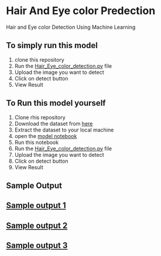 # Hair And Eye color Predection

Hair and Eye color Detection Using Machine Learning 

## To simply run this model

1. clone this repository 
2. Run the [Hair_Eye_color_detection.py](https://github.com/AyushMalaye/Hair_And_Eye_Color_Predection-/blob/main/Hair_Eye_color_detection.py) file
3. Upload the image you want to detect 
4. Click on detect button
5. View Result

## To Run this model yourself
1. Clone rhis repository 
2. Download the dataset from [here](https://www.kaggle.com/datasets/davidjfisher/illinois-doc-labeled-faces-dataset)
3. Extract the dataset to your local machine 
4. open the [model notebook](https://github.com/AyushMalaye/Age_And_Gender_Detection/blob/main/My%20NoteBook%20.ipynb)
5. Run this notebook
6. Run the [Hair_Eye_color_detection.py](https://github.com/AyushMalaye/Hair_And_Eye_Color_Predection-/blob/main/Hair_Eye_color_detection.py) file
7. Upload the image you want to detect 
8. Click on detect button
9. View Result


## Sample Output
## [Sample output 1 ](https://github.com/AyushMalaye/Hair_And_Eye_Color_Predection-/blob/main/Output/1.jpg)
## [Sample output 2 ](https://github.com/AyushMalaye/Hair_And_Eye_Color_Predection-/blob/main/Output/2.jpg)
## [Sample output 3 ](https://github.com/AyushMalaye/Hair_And_Eye_Color_Predection-/blob/main/Output/3.jpg)
